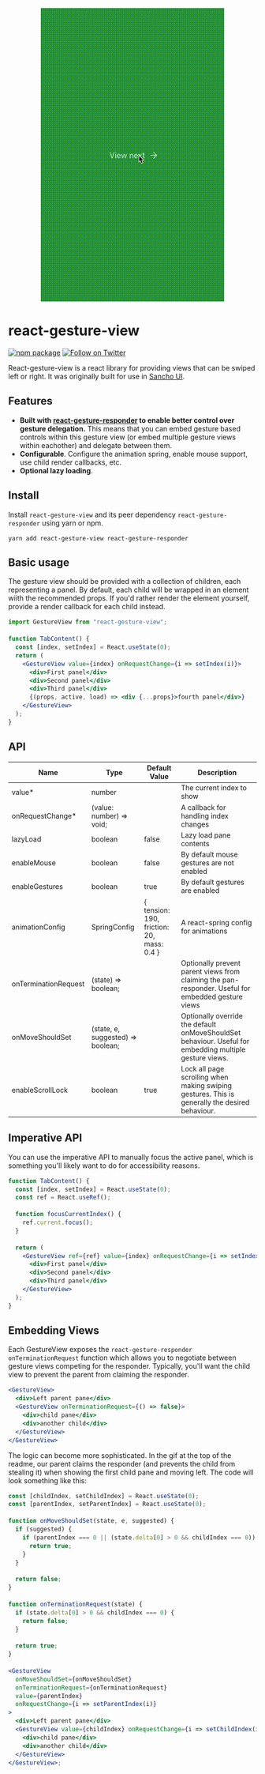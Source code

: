 <div align="center">
 <img 
    max-width="300px"
    alt="A demo showing views being swiped left and right."
     src="https://raw.githubusercontent.com/bmcmahen/react-gesture-view/master/demo.gif">
</div>

# react-gesture-view

[![npm package](https://img.shields.io/npm/v/react-gesture-view/latest.svg)](https://www.npmjs.com/package/react-gesture-view)
[![Follow on Twitter](https://img.shields.io/twitter/follow/benmcmahen.svg?style=social&logo=twitter)](https://twitter.com/intent/follow?screen_name=benmcmahen)

React-gesture-view is a react library for providing views that can be swiped left or right. It was originally built for use in [Sancho UI](https://github.com/bmcmahen/sancho).

## Features

- **Built with [react-gesture-responder](https://github.com/bmcmahen/react-gesture-responder) to enable better control over gesture delegation.** This means that you can embed gesture based controls within this gesture view (or embed multiple gesture views within eachother) and delegate between them.
- **Configurable**. Configure the animation spring, enable mouse support, use child render callbacks, etc.
- **Optional lazy loading**.

## Install

Install `react-gesture-view` and its peer dependency `react-gesture-responder` using yarn or npm.

```
yarn add react-gesture-view react-gesture-responder
```

## Basic usage

The gesture view should be provided with a collection of children, each representing a panel. By default, each child will be wrapped in an element wiith the recommended props. If you'd rather render the element yourself, provide a render callback for each child instead.

```jsx
import GestureView from "react-gesture-view";

function TabContent() {
  const [index, setIndex] = React.useState(0);
  return (
    <GestureView value={index} onRequestChange={i => setIndex(i)}>
      <div>First panel</div>
      <div>Second panel</div>
      <div>Third panel</div>
      {(props, active, load) => <div {...props}>fourth panel</div>}
    </GestureView>
  );
}
```

## API

| Name                 | Type                              | Default Value                             | Description                                                                                             |
| -------------------- | --------------------------------- | ----------------------------------------- | ------------------------------------------------------------------------------------------------------- |
| value\*              | number                            |                                           | The current index to show                                                                               |
| onRequestChange\*    | (value: number) => void;          |                                           | A callback for handling index changes                                                                   |
| lazyLoad             | boolean                           | false                                     | Lazy load pane contents                                                                                 |
| enableMouse          | boolean                           | false                                     | By default mouse gestures are not enabled                                                               |
| enableGestures       | boolean                           | true                                      | By default gestures are enabled                                                                         |
| animationConfig      | SpringConfig                      | { tension: 190, friction: 20, mass: 0.4 } | A react-spring config for animations                                                                    |
| onTerminationRequest | (state) => boolean;               |                                           | Optionally prevent parent views from claiming the pan-responder. Useful for embedded gesture views      |
| onMoveShouldSet      | (state, e, suggested) => boolean; |                                           | Optionally override the default onMoveShouldSet behaviour. Useful for embedding multiple gesture views. |
| enableScrollLock     | boolean                           | true                                      | Lock all page scrolling when making swiping gestures. This is generally the desired behaviour.          |

## Imperative API

You can use the imperative API to manually focus the active panel, which is something you'll likely want to do for accessibility reasons.

```jsx
function TabContent() {
  const [index, setIndex] = React.useState(0);
  const ref = React.useRef();

  function focusCurrentIndex() {
    ref.current.focus();
  }

  return (
    <GestureView ref={ref} value={index} onRequestChange={i => setIndex(i)}>
      <div>First panel</div>
      <div>Second panel</div>
      <div>Third panel</div>
    </GestureView>
  );
}
```

## Embedding Views

Each GestureView exposes the `react-gesture-responder` `onTerminationRequest` function which allows you to negotiate between gesture views competing for the responder. Typically, you'll want the child view to prevent the parent from claiming the responder.

```jsx
<GestureView>
  <div>Left parent pane</div>
  <GestureView onTerminationRequest={() => false}>
    <div>child pane</div>
    <div>another child</div>
  </GestureView>
</GestureView>
```

The logic can become more sophisticated. In the gif at the top of the readme, our parent claims the responder (and prevents the child from stealing it) when showing the first child pane and moving left. The code will look something like this:

```jsx
const [childIndex, setChildIndex] = React.useState(0);
const [parentIndex, setParentIndex] = React.useState(0);

function onMoveShouldSet(state, e, suggested) {
  if (suggested) {
    if (parentIndex === 0 || (state.delta[0] > 0 && childIndex === 0)) {
      return true;
    }
  }

  return false;
}

function onTerminationRequest(state) {
  if (state.delta[0] > 0 && childIndex === 0) {
    return false;
  }

  return true;
}

<GestureView
  onMoveShouldSet={onMoveShouldSet}
  onTerminationRequest={onTerminationRequest}
  value={parentIndex}
  onRequestChange={i => setParentIndex(i)}
>
  <div>Left parent pane</div>
  <GestureView value={childIndex} onRequestChange={i => setChildIndex(i)}>
    <div>child pane</div>
    <div>another child</div>
  </GestureView>
</GestureView>;
```
